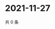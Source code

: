 # 2021-11-27

共 0 条

<!-- BEGIN WEIBO -->
<!-- 最后更新时间 Sat Nov 27 2021 04:00:52 GMT+0800 (China Standard Time) -->

<!-- END WEIBO -->
